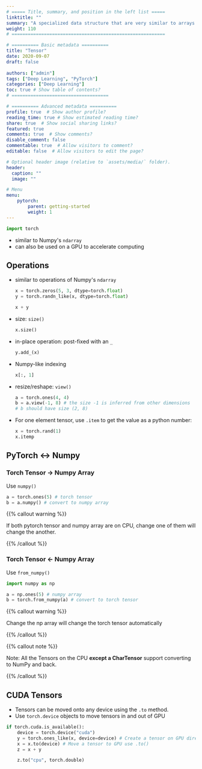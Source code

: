 ```yaml
---
# ===== Title, summary, and position in the left list =====
linktitle: ""
summary: "A specialized data structure that are very similar to arrays and matrices. In PyTorch, tensors are used to encode the inputs and outputs of a model, as well as the model’s parameters."
weight: 110
# =========================================================

# ========== Basic metadata ==========
title: "Tensor"
date: 2020-09-07
draft: false
 
authors: ["admin"]
tags: ["Deep Learning", "PyTorch"]
categories: ["Deep Learning"]
toc: true # Show table of contents?
# ====================================

# ========== Advanced metadata ========== 
profile: true  # Show author profile?
reading_time: true # Show estimated reading time?
share: true  # Show social sharing links?
featured: true
comments: true  # Show comments?
disable_comment: false
commentable: true  # Allow visitors to comment?  
editable: false  # Allow visitors to edit the page?  

# Optional header image (relative to `assets/media/` folder).
header:
  caption: ""
  image: ""

# Menu
menu: 
    pytorch:
        parent: getting-started
        weight: 1
---
```


```python
import torch
```

- similar to Numpy's `ndarray`
- can also be used on a GPU to accelerate computing

## Operations

- similar to operations of Numpy's `ndarray`

  ```python
  x = torch.zeros(5, 3, dtype=torch.float)
  y = torch.randn_like(x, dtype=torch.float)
  
  x + y
  ```

- size: `size()`

  ```python
  x.size()
  ```

- in-place operation: post-fixed with an `_`

   ```python
  y.add_(x)
   ```

- Numpy-like indexing

  ```python
  x[:, 1]
  ```

- resize/reshape: `view()`

  ```python
  a = torch.ones(4, 4)
  b = a.view(-1, 8) # the size -1 is inferred from other dimensions
  # b should have size (2, 8)
  ```

- For one element tensor, use `.item` to get the value as a python number:

  ```python
  x = torch.rand(1)
  x.itemp
  ```



## PyTorch $\leftrightarrow$ Numpy

### Torch Tensor $\rightarrow$ Numpy Array

Use `numpy()`

```python
a = torch.ones(5) # torch tensor
b = a.numpy() # convert to numpy array
```

{{% callout warning %}} 

If both pytorch tensor and numpy array are on CPU, change one of them will change the another.

{{% /callout %}}

### Torch Tensor $\leftarrow$ Numpy Array

Use `from_numpy()`

```python
import numpy as np

a = np.ones(5) # numpy array
b = torch.from_numpy(a) # convert to torch tensor
```

{{% callout warning %}} 

Change the np array will change the torch tensor automatically

{{% /callout %}}

{{% callout note %}} 

Note: All the Tensors on the CPU **except a CharTensor** support converting to NumPy and back.

{{% /callout %}}

## CUDA Tensors

- Tensors can be moved onto any device using the `.to` method.
- Use `torch.device` objects to move tensors in and out of GPU

```python
if torch.cuda.is_available():
    device = torch.device("cuda")
    y = torch.ones_like(x, device=device) # Create a tensor on GPU directly
    x = x.to(device) # Move a tensor to GPU use .to()
    z = x + y

    z.to("cpu", torch.double)
```

